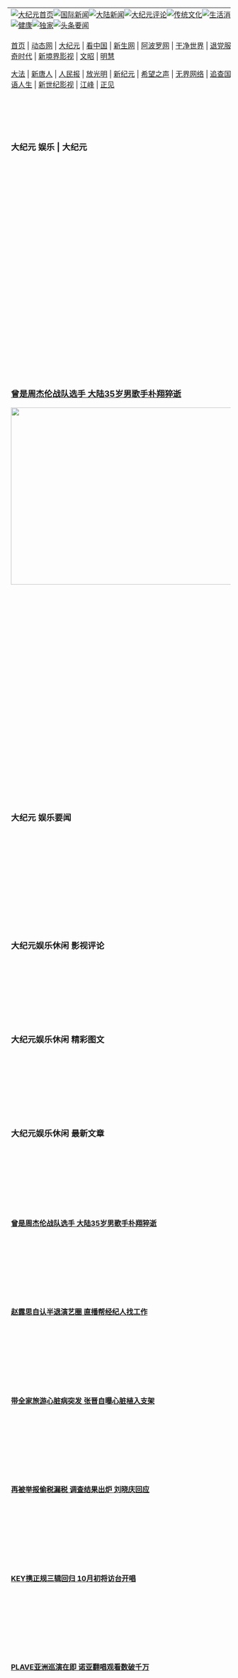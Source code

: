 <a name="1" id="1" target="_blank">&nbsp;</a> <span id="1">&nbsp;</span><table align=center border="0"><tr><td colspan="2" VALIGN=TOP><a href="https://github.com/1992513/djy/blob/master/gb/nf1351518.md#1"><img src="https://raw.githubusercontent.com/1992513/www/master/t/djy/1.jpg" title="大纪元首页" alt="大纪元首页"></a><a href="https://github.com/1992513/djy/blob/master/gb/n24hr.md#1"><img src="https://raw.githubusercontent.com/1992513/www/master/t/djy/3.jpg" title="国际新闻" alt="国际新闻"></a><a href="https://github.com/1992513/djy/blob/master/gb/nsc413.md#1"><img src="https://raw.githubusercontent.com/1992513/www/master/t/djy/4.jpg" title="大陆新闻" alt="大陆新闻"></a><a href="https://github.com/1992513/djy/blob/master/gb/news392.md#1"><img src="https://raw.githubusercontent.com/1992513/www/master/t/djy/5.jpg" title="大纪元评论" alt="大纪元评论"></a><a href="https://github.com/1992513/djy/blob/master/gb/news2007.md#1"><img src="https://raw.githubusercontent.com/1992513/www/master/t/djy/6.jpg" title="传统文化" alt="传统文化"></a><a href="https://github.com/1992513/djy/blob/master/gb/news2008.md#1"><img src="https://raw.githubusercontent.com/1992513/www/master/t/djy/7.jpg" title="生活消费" alt="生活消费"></a><a href="https://github.com/1992513/djy/blob/master/gb/ncyule.md#1"><img src="https://raw.githubusercontent.com/1992513/www/master/t/djy/8.jpg" title="娱乐休闲" alt="娱乐休闲"></a><a href="https://github.com/1992513/djy/blob/master/gb/nsc1002.md#1"><img src="https://raw.githubusercontent.com/1992513/www/master/t/djy/9.jpg" title="健康" alt="健康"></a><a href="https://github.com/1992513/djy/blob/master/gb/nf6092.md#1"><img src="https://raw.githubusercontent.com/1992513/www/master/t/djy/10a.jpg" title="独家" alt="独家"></a><a href="https://github.com/1992513/djy/blob/master/gb/nf4514.md#1"><img src="https://raw.githubusercontent.com/1992513/www/master/t/djy/12a.jpg" title="头条要闻" alt="头条要闻"></a></td></tr><tr><td colspan="2" VALIGN=TOP><p><a href="https://github.com/1992513/www/blob/master/README.md?xpfyy#1" target="_blank">首页</a> | <a href="https://d19vw3711v9lks.cloudfront.net/1?mgtctqd" target="_blank">动态网</a> | <a href="https://ddpul9mprf1bn.cloudfront.net/2?dnsmdxsfe" target="_blank">大纪元</a> | <a href="https://d1ogsjff5jad5d.cloudfront.net/4?rkaqc" target="_blank">看中国</a> | <a href="https://d2rq98et8nmaey.cloudfront.net/pHh5q?owxfvc" target="_blank">新生网</a> | <a href="https://d2iiqnrx4rrboe.cloudfront.net/tktpt?jheqfzesi" target="_blank">阿波罗网</a> | <a href="https://d1ucfc2ix2o07u.cloudfront.net/Mjpvu?eyyzgwjae" target="_blank">干净世界</a> | <a href="https://d1nm4aa0eu3bxh.cloudfront.net/10?ilwkxiq" target="_blank">退党服务</a> | <a href="https://d1t2us6hq0fx1u.cloudfront.net/Rffqf?hqybtkfrr" target="_blank">明慧广播</a> | <a href="https://dervszfjn9udk.cloudfront.net/nw9Vn?rdanhpm" target="_blank">传奇时代</a> | <a href="https://dd92z3w2j4w9k.cloudfront.net/AF9AG?ytlxp" target="_blank">新境界影视</a> | <a href="https://d2zvse34bag8ol.cloudfront.net/zqMQA?jjwsdtok" target="_blank">文昭</a> | <a href="https://d377tzsbzf1wvt.cloudfront.net/7?zcesrlrb" target="_blank">明慧</a></p><p><a href="https://d2wjsqtecmbuag.cloudfront.net/9?pijbdku" target="_blank">大法</a> | <a href="https://d2rq98et8nmaey.cloudfront.net/3?wfrihxwrk" target="_blank">新唐人</a> | <a href="https://d3frzobj0kj0md.cloudfront.net/obAhT?npmykmhrh" target="_blank">人民报</a> | <a href="https://db8nk66phkh66.cloudfront.net/xXNHu?zuxhghmiq" target="_blank">放光明</a> | <a href="https://d26c5rnrr5nvsd.cloudfront.net/5?ephvo" target="_blank">新纪元</a> | <a href="https://d1eqe8yfgc9j6n.cloudfront.net/6?ecdcynfev" target="_blank">希望之声</a> | <a href="https://d2gp1icp8dv5pn.cloudfront.net/11?kyrsudcmt" target="_blank">无界网络</a> | <a href="https://d2184d78prq5kd.cloudfront.net/Pueji?wgdsedf" target="_blank">追查国际</a> | <a href="https://d2rum6kyy1zd7y.cloudfront.net/16?rstlg" target="_blank">明慧之窗</a> | <a href="https://dmt6yqw0je6jw.cloudfront.net/LdvzZ?ieuvdimms" target="_blank">细语人生</a> | <a href="https://d3uam2jhpjrvu5.cloudfront.net/fBn3r?sytbcsa" target="_blank">新世纪影视</a> | <a href="https://d348xnvyypk4sr.cloudfront.net/PUWMb?knvau" target="_blank">江峰</a> | <a href="https://d27l6dsifacvoi.cloudfront.net/8?diara" target="_blank">正见</a></p></td></tr><tr><td width="626"><h3><p><strong>大纪元  娱乐 | 大纪元</strong></p></h3></td><td VALIGN=TOP rowspan=60><a href="https://d3kcui25v4g2mo.cloudfront.net/video/play/1034.html" target="_blank"><img  src="https://raw.githubusercontent.com/1992513/djy/master/gb/300/gudianwu.jpg" title="神韵古典舞技巧表演" alt="神韵古典舞技巧表演"></a><br><a href="https://d3kcui25v4g2mo.cloudfront.net/video/play/1154.html" target="_blank"><img  src="https://raw.githubusercontent.com/1992513/djy/master/gb/300/9ping.jpg" title="九评共产党" alt="九评共产党"></a><br><a href="https://d3kcui25v4g2mo.cloudfront.net/video/play/1118.html" target="_blank"><img  src="https://raw.githubusercontent.com/1992513/djy/master/gb/300/communism.jpg" title="共产主义终极目的" alt="共产主义终极目的"></a><br><a href="https://d3kcui25v4g2mo.cloudfront.net/video/play/1.html" target="_blank"><img  src="https://raw.githubusercontent.com/1992513/djy/master/gb/300/weihuo.jpg" title="中共的伪火骗局" alt="中共的伪火骗局"></a><br><a href="https://d3kcui25v4g2mo.cloudfront.net/video/play/2.html" target="_blank"><img  src="https://raw.githubusercontent.com/1992513/djy/master/gb/300/changzhi.jpg" title="古今奇观 藏字石" alt="古今奇观 藏字石"></a><br><a href="https://d3kcui25v4g2mo.cloudfront.net/video/play/1044.html" target="_blank"><img  src="https://raw.githubusercontent.com/1992513/djy/master/gb/300/tianan.jpg" title="通往天安门的旅程" alt="通往天安门的旅程"></a><br><a href="https://d3kcui25v4g2mo.cloudfront.net/video/play/49.html" target="_blank"><img  src="https://raw.githubusercontent.com/1992513/djy/master/gb/300/weilai.jpg" title="未来人的神话" alt="未来人的神话"></a><br><a href="https://d3kcui25v4g2mo.cloudfront.net/video/play/1216.html" target="_blank"><img  src="https://raw.githubusercontent.com/1992513/djy/master/gb/300/ji-zy.jpg" title="中共罪恶的活摘" alt="中共罪恶的活摘"></a><br><a href="https://d3kcui25v4g2mo.cloudfront.net/video/play/1080.html" target="_blank"><img  src="https://raw.githubusercontent.com/1992513/djy/master/gb/300/huozhai.jpg" title="铁证如山" alt="铁证如山"></a><br><a href="https://d3kcui25v4g2mo.cloudfront.net/video/play/149.html" target="_blank"><img  src="https://raw.githubusercontent.com/1992513/djy/master/gb/300/4ke.jpg" title="一家四口死于中共暴政" alt="一家四口死于中共暴政"></a><br><a href="https://d3kcui25v4g2mo.cloudfront.net/video/play/150.html" target="_blank"><img  src="https://raw.githubusercontent.com/1992513/djy/master/gb/300/jie-di.jpg" title="─弟妹相继死于中共迫害" alt="─弟妹相继死于中共迫害"></a><br><a href="https://d3kcui25v4g2mo.cloudfront.net/video/play/154.html" target="_blank"><img  src="https://raw.githubusercontent.com/1992513/djy/master/gb/300/ma-sj.jpg" title="她们许多已经被中共迫害至死" alt="她们许多已经被中共迫害至死"></a><br><a href="https://d3kcui25v4g2mo.cloudfront.net/video/play/153.html" target="_blank"><img  src="https://raw.githubusercontent.com/1992513/djy/master/gb/300/shuan-cxl.jpg" title="双城血泪" alt="双城血泪"></a><br><a href="https://d3kcui25v4g2mo.cloudfront.net/video/play/21.html" target="_blank"><img  src="https://raw.githubusercontent.com/1992513/djy/master/gb/300/wu-zbh.jpg" title="震撼人心的无罪辩护" alt="震撼人心的无罪辩护"></a><br><a href="https://d3kcui25v4g2mo.cloudfront.net/video/play/158.html" target="_blank"><img  src="https://raw.githubusercontent.com/1992513/djy/master/gb/300/6c10-720.jpg" title="中共的迫害与掩盖" alt="中共的迫害与掩盖"></a><br><a href="https://d3kcui25v4g2mo.cloudfront.net/video/play/30.html" target="_blank"><img  src="https://raw.githubusercontent.com/1992513/djy/master/gb/300/xian-z.jpg" title="中共官员的选择" alt="中共官员的选择"></a><br><a href="https://d3kcui25v4g2mo.cloudfront.net/video/play/3.html" target="_blank"><img  src="https://raw.githubusercontent.com/1992513/djy/master/gb/300/1400l.jpg" title="剖析中共造假" alt="剖析中共造假"></a><br><a href="https://d3kcui25v4g2mo.cloudfront.net/video/play/1103.html" target="_blank"><img  src="https://raw.githubusercontent.com/1992513/djy/master/gb/300/425.jpg" title="万人上访真相" alt="万人上访真相"></a><br><a href="https://d3kcui25v4g2mo.cloudfront.net/video/play/121.html" target="_blank"><img  src="https://raw.githubusercontent.com/1992513/djy/master/gb/300/qing-h.jpg" title="被中共迫害的清华学子" alt="被中共迫害的清华学子"></a><br><a href="https://d3kcui25v4g2mo.cloudfront.net/video/play/14.html" target="_blank"><img  src="https://raw.githubusercontent.com/1992513/djy/master/gb/300/jian-z513.jpg" title="见证五月十三日" alt="见证五月十三日"></a><br><a href="https://d3kcui25v4g2mo.cloudfront.net/video/play/1096.html" target="_blank"><img  src="https://raw.githubusercontent.com/1992513/djy/master/gb/300/gongfu.jpg" title="功夫 寻道" alt="功夫 寻道"></a><br><a href="https://d3kcui25v4g2mo.cloudfront.net/video/play/1104.html" target="_blank"><img  src="https://raw.githubusercontent.com/1992513/djy/master/gb/300/guangguimian.jpg" title="歌唱家人生奇迹" alt="歌唱家人生奇迹"></a><br><a href="https://d3kcui25v4g2mo.cloudfront.net/video/play/163.html" target="_blank"><img  src="https://raw.githubusercontent.com/1992513/djy/master/gb/300/ming-jjy.jpg" title="名校精英的选择" alt="名校精英的选择"></a><br><a href="https://d3kcui25v4g2mo.cloudfront.net/video/play/18.html" target="_blank"><img  src="https://raw.githubusercontent.com/1992513/djy/master/gb/300/yin-lj.jpg" title="音乐之家的故事" alt="音乐之家的故事"></a><br><a href="https://d3kcui25v4g2mo.cloudfront.net/video/play/33.html" target="_blank"><img  src="https://raw.githubusercontent.com/1992513/djy/master/gb/300/ming-hsf.jpg" title="平凡中的不平凡" alt="平凡中的不平凡"></a><br><a href="https://github.com/1992513/www/blob/master/README.md?dfh#9" target="_blank"><img  src="https://raw.githubusercontent.com/1992513/djy/master/gb/300/yong-h.jpg" title="永恒的见证"  alt="永恒的见证"></a><br><a href="https://github.com/1992513/djy/blob/master/gb/13/9/29/n3974789.md?dfh#1" target="_blank"><img  src="https://raw.githubusercontent.com/1992513/djy/master/gb/300/shang-lnz.jpg" title="善良女子被中共投男牢"  alt="善良女子被中共投男牢"></a><br><a href="https://github.com/1992513/djy/blob/master/gb/16/3/16/n4663449.md?dfh#1" target="_blank"><img  src="https://raw.githubusercontent.com/1992513/djy/master/gb/300/huo-z3.jpg" title="警卫目击中共活摘"  alt="警卫目击中共活摘"></a><br><a href="https://github.com/1992513/djy/blob/master/gb/16/8/7/n8177641.md?dfh#1" target="_blank"><img  src="https://raw.githubusercontent.com/1992513/djy/master/gb/300/huo-z4.jpg" title="证人描述活摘恐怖"  alt="证人描述活摘恐怖"></a><br><a href="https://github.com/1992513/djy/blob/master/gb/10/4/19/n2881569.md?dfh#1" target="_blank"><img  src="https://raw.githubusercontent.com/1992513/djy/master/gb/300/huo-z1.jpg" title="揭开活摘器官黑幕"  alt="揭开活摘器官黑幕"></a><br><a href="https://github.com/1992513/djy/blob/master/gb/10/11/7/n3077476.md?dfh#1" target="_blank"><img  src="https://raw.githubusercontent.com/1992513/djy/master/gb/300/ma-ks.jpg" title="马克思的成魔之路"  alt="马克思的成魔之路"></a><br><a href="https://github.com/1992513/djy/blob/master/gb/18/5/10/n10381511.md?dfh#1" target="_blank"><img  src="https://raw.githubusercontent.com/1992513/djy/master/gb/300/st1.jpg" title="关注三亿人三退"  alt="关注三亿人三退"></a><br><a href="https://github.com/1992513/djy/blob/master/gb/18/3/21/n10237682.md?dfh#1" target="_blank"><img  src="https://raw.githubusercontent.com/1992513/djy/master/gb/300/jie-t.jpg" title="解体中共复兴中华"  alt="解体中共复兴中华"></a><br><a href="https://github.com/1992513/djy/blob/master/gb/9/2/9/n2422991.md?dfh#1" target="_blank"><img  src="https://raw.githubusercontent.com/1992513/djy/master/gb/300/gao-zs.jpg" title="中共迫害良心律师"  alt="中共迫害良心律师"></a><br><a href="https://github.com/1992513/djy/blob/master/gb/18/12/9/n10900044.md?dfh#1" target="_blank"><img  src="https://raw.githubusercontent.com/1992513/djy/master/gb/300/sj1.jpg" title="三百多万人举报江泽民"  alt="三百多万人举报江泽民"></a><br><a href="https://github.com/1992513/djy/blob/master/gb/18/8/28/n10672014.md?dfh#1" target="_blank"><img  src="https://raw.githubusercontent.com/1992513/djy/master/gb/300/sj2.jpg" title="这些官员为何起诉江泽民"  alt="这些官员为何起诉江泽民"></a><br><a href="https://github.com/1992513/djy/blob/master/gb/8/12/18/n2367165.md?dfh#1" target="_blank"><img  src="https://raw.githubusercontent.com/1992513/djy/master/gb/300/liangan.jpg" title="海峡两岸的强烈反差"  alt="海峡两岸的强烈反差"></a><br><a href="https://github.com/1992513/djy/blob/master/gb/15/12/10/n4593139.md?dfh#1" target="_blank"><img  src="https://raw.githubusercontent.com/1992513/djy/master/gb/300/jia-ndzl.jpg" title="加拿大总理的贺信"  alt="加拿大总理的贺信"></a><br><a href="https://github.com/1992513/djy/blob/master/gb/11/6/17/n3289382.md?dfh#1" target="_blank"><img  src="https://raw.githubusercontent.com/1992513/djy/master/gb/300/xiao-wd.jpg" title="探寻真相兼听则明"  alt="探寻真相兼听则明"></a><br><a href="https://github.com/1992513/djy/blob/master/gb/18/10/27/n10812623.md?dfh#1" target="_blank"><img  src="https://raw.githubusercontent.com/1992513/djy/master/gb/300/yindu.jpg" title="印度媒体报道东方"  alt="印度媒体报道东方"></a><br><a href="https://github.com/1992513/djy/blob/master/gb/18/6/9/n10469652.md?dfh#1" target="_blank"><img  src="https://raw.githubusercontent.com/1992513/djy/master/gb/300/xie-j.jpg" title="不一样的海外校园"  alt="不一样的海外校园"></a><br><a href="https://github.com/1992513/djy/blob/master/gb/7/4/5/n1669415.md?dfh#1" target="_blank"><img  src="https://raw.githubusercontent.com/1992513/djy/master/gb/300/li-up.jpg" title="从大师到徒弟的传奇"  alt="从大师到徒弟的传奇"></a><br><a href="https://github.com/1992513/djy/blob/master/gb/17/5/26/n9191512.md?dfh#1" target="_blank"><img  src="https://raw.githubusercontent.com/1992513/djy/master/gb/300/zfl2.jpg" title="亿万人与东方一本奇书"  alt="亿万人与东方一本奇书"></a><br><a href="https://github.com/1992513/djy/blob/master/gb/13/11/27/n4020290.md?dfh#1" target="_blank"><img  src="https://raw.githubusercontent.com/1992513/djy/master/gb/300/zhen-h.jpg" title="大陆见不到的震撼场面"  alt="大陆见不到的震撼场面"></a><br><a href="https://github.com/1992513/djy/blob/master/gb/15/7/17/n4482910.md?dfh#1" target="_blank"><img  src="https://raw.githubusercontent.com/1992513/djy/master/gb/300/dalu-sk.jpg" title="人心向善 大陆当初盛况"  alt="人心向善 大陆当初盛况"></a><br><a href="https://github.com/1992513/djy/blob/master/gb/19/1/5/n10955468.md?dfh#1" target="_blank"><img  src="https://raw.githubusercontent.com/1992513/djy/master/gb/300/zfl1.jpg" title="追寻真理 这书讲什么"  alt="追寻真理 这书讲什么"></a><br><a href="https://github.com/1992513/www/blob/master/README.md?dfh#1" target="_blank"><img  src="https://raw.githubusercontent.com/1992513/djy/master/gb/300/fq1.jpg" title="下载免费翻墙软件"  alt="下载免费翻墙软件"></a><br></td></tr>
<tr><td><h3><a href="https://github.com/1992513/djy/blob/master/gb/25/8/11/n14571735.md#1" target="_blank">曾是周杰伦战队选手 大陆35岁男歌手朴翔猝逝</a><br></h3><a href="https://github.com/1992513/djy/blob/master/gb/25/8/11/n14571735.md#1" target="_blank"><img width="600" src="https://i.epochtimes.com/assets/uploads/2025/08/id14571759-pu-xiang-600x400.jpg" width="600" height="400" fetchpriority="high" loading="eager"></a></td></tr>
<tr><td><h3><p><strong>大纪元   娱乐要闻</strong></p></h3></td></tr><tr><td><h4>
<tr><td><h3><p><strong>大纪元娱乐休闲  影视评论</strong></p></h3></td></tr>
<tr><td><h3><p><strong>大纪元娱乐休闲  精彩图文</strong></p></h3></td></tr>
</h4></td></tr><tr><td><h3><p><strong>大纪元娱乐休闲  最新文章</strong></p></h3></td></tr>
<tr><td><h4><a href="https://github.com/1992513/djy/blob/master/gb/25/8/11/n14571735.md#1" target="_blank">曾是周杰伦战队选手 大陆35岁男歌手朴翔猝逝</a></h4></td></tr>
<tr><td><h4><a href="https://github.com/1992513/djy/blob/master/gb/25/8/9/n14570619.md#1" target="_blank">赵露思自认半退演艺圈 直播帮经纪人找工作</a></h4></td></tr>
<tr><td><h4><a href="https://github.com/1992513/djy/blob/master/gb/25/8/9/n14570633.md#1" target="_blank">带全家旅游心脏病突发 张晋自曝心脏植入支架</a></h4></td></tr>
<tr><td><h4><a href="https://github.com/1992513/djy/blob/master/gb/25/8/8/n14570225.md#1" target="_blank">再被举报偷税漏税 调查结果出炉 刘晓庆回应</a></h4></td></tr>
<tr><td><h4><a href="https://github.com/1992513/djy/blob/master/gb/25/8/12/n14572147.md#1" target="_blank">KEY携正规三辑回归 10月初将访台开唱</a></h4></td></tr>
<tr><td><h4><a href="https://github.com/1992513/djy/blob/master/gb/25/8/11/n14571556.md#1" target="_blank">PLAVE亚洲巡演在即 诺亚翻唱观看数破千万</a></h4></td></tr>
<tr><td><h4><a href="https://github.com/1992513/djy/blob/master/gb/25/8/11/n14571426.md#1" target="_blank">李钟硕与文佳煐主演《瑞草洞》以7.7%收视率收官</a></h4></td></tr>
<tr><td><h4><a href="https://github.com/1992513/djy/blob/master/gb/25/8/11/n14571381.md#1" target="_blank">传BLACKPINK新专辑11月问世 公司：日后公布</a></h4></td></tr>
<tr><td><h4><a href="https://github.com/1992513/djy/blob/master/gb/25/8/12/n14572103.md#1" target="_blank">新蓝波人选 由《黑亚当》男星诺亚森迪尼奥胜出</a></h4></td></tr>
<tr><td><h4><a href="https://github.com/1992513/djy/blob/master/gb/25/8/12/n14572123.md#1" target="_blank">陈淑芳获金马62终身成就奖 出道68年付出受肯定</a></h4></td></tr>
<tr><td><h4><a href="https://github.com/1992513/djy/blob/master/gb/25/8/12/n14572016.md#1" target="_blank">新《纳尼亚传奇》开拍 首批电影场景公开</a></h4></td></tr>
<tr><td><h4><a href="https://github.com/1992513/djy/blob/master/gb/25/8/12/n14571992.md#1" target="_blank">《史瑞克5》再推迟至2027年6月上映</a></h4></td></tr>
<tr><td><h4><a href="https://github.com/1992513/djy/blob/master/gb/25/8/12/n14572103.md#1" target="_blank">新蓝波人选 由《黑亚当》男星诺亚森迪尼奥胜出</a></h4></td></tr>
<tr><td><h4><a href="https://github.com/1992513/djy/blob/master/gb/25/8/12/n14572123.md#1" target="_blank">陈淑芳获金马62终身成就奖 出道68年付出受肯定</a></h4></td></tr>
<tr><td><h4><a href="https://github.com/1992513/djy/blob/master/gb/25/8/12/n14572032.md#1" target="_blank">柯炜林服标靶药抗癌病况渐好 副作用想睡觉</a></h4></td></tr>
<tr><td><h4><a href="https://github.com/1992513/djy/blob/master/gb/25/8/12/n14572016.md#1" target="_blank">新《纳尼亚传奇》开拍 首批电影场景公开</a></h4></td></tr>
<tr><td><h4><a href="https://github.com/1992513/djy/blob/master/gb/25/8/10/n14570825.md#1" target="_blank">真人《航海王》公开第二季首支预告</a></h4></td></tr>
<tr><td><h4><a href="https://github.com/1992513/djy/blob/master/gb/25/8/9/n14570486.md#1" target="_blank">《“鬼灭之刃”无限城篇 第一章》影评：激烈恶战不乏动人时刻</a></h4></td></tr>
<tr><td><h4><a href="https://github.com/1992513/djy/blob/master/gb/25/8/9/n14570476.md#1" target="_blank">《鬼灭之刃》声优鬼头明里 抵台办粉丝会</a></h4></td></tr>
<tr><td><h4><a href="https://github.com/1992513/djy/blob/master/gb/25/8/8/n14569983.md#1" target="_blank">《蜡笔小新》电影新作 贺来贤人首度献声?</a></h4></td></tr>
<tr><td><h4><a href="https://github.com/1992513/djy/blob/master/gb/25/8/11/n14571529.md#1" target="_blank">疑因绯闻遭冷冻 Miusa感谢老板栽培：已结束合作</a></h4></td></tr>
<tr><td><h4><a href="https://github.com/1992513/djy/blob/master/gb/25/8/11/n14571280.md#1" target="_blank">魏嘉莹音乐会邀韦礼安跨刀 就地组团气氛欢乐</a></h4></td></tr>
<tr><td><h4><a href="https://github.com/1992513/djy/blob/master/gb/25/8/10/n14570813.md#1" target="_blank">彭佳慧逾10年再办签唱会 前1天才从长沙赶回台湾</a></h4></td></tr>
<tr><td><h4><a href="https://github.com/1992513/djy/blob/master/gb/25/8/10/n14570771.md#1" target="_blank">五月天巡唱百场 石头突自曝：若有天缺席请原谅</a></h4></td></tr>
<tr><td><h3><p><strong>大纪元娱乐休闲  一周热门</strong></p></h3></td></tr>
<tr><td><h4><a href="https://github.com/1992513/djy/blob/master/gb/25/8/5/n14567962.md#1" target="_blank">赵露思控诉经纪公司 杨幂15年前的帖文亦火爆</a></h4></td></tr>
<tr><td><h4><a href="https://github.com/1992513/djy/blob/master/gb/25/8/7/n14569540.md#1" target="_blank">遵守2条家规获准出道 妮可·基嫚爱女感恩父母</a></h4></td></tr>
<tr><td><h4><a href="https://github.com/1992513/djy/blob/master/gb/25/8/9/n14570619.md#1" target="_blank">赵露思自认半退演艺圈 直播帮经纪人找工作</a></h4></td></tr>
<tr><td><h4><a href="https://github.com/1992513/djy/blob/master/gb/25/8/11/n14571684.md#1" target="_blank">基努·李维收工返家画面疯传 一举动获大赞</a></h4></td></tr>
<tr><td><h4><a href="https://github.com/1992513/djy/blob/master/gb/25/8/6/n14568803.md#1" target="_blank">与赵露思帖文共鸣 张芷溪批“银河酷娱”毁约</a></h4></td></tr>
<tr><td><h4><a href="https://github.com/1992513/djy/blob/master/gb/25/8/5/n14567985.md#1" target="_blank">不满阿汤哥拿奖 摩尔为患病前夫布鲁斯发声</a></h4></td></tr>
<tr><td><h4><a href="https://github.com/1992513/djy/blob/master/gb/25/8/8/n14570183.md#1" target="_blank">王晶曝李嘉欣豪门秘辛 夫妻月领200万生活费</a></h4></td></tr>
<tr><td><h4><a href="https://github.com/1992513/djy/blob/master/gb/25/8/9/n14570486.md#1" target="_blank">《“鬼灭之刃”无限城篇 第一章》影评：激烈恶战不乏动人时刻</a></h4></td></tr>
<tr><td><h4><a href="https://github.com/1992513/djy/blob/master/gb/25/8/7/n14569636.md#1" target="_blank">黄磊19岁女儿黄多多下厨 视频引爆网络</a></h4></td></tr>
<tr><td><h4><a href="https://github.com/1992513/djy/blob/master/gb/25/8/6/n14568738.md#1" target="_blank">台片《我家的事》在港未过审 电影节取消放映</a></h4></td></tr>
<tr><td><h3><a href="https://github.com/1992513/djy/blob/master/gb/ncyule.md#1">上一页</a>&nbsp;&nbsp;1 &nbsp;&nbsp;<a href="https://github.com/1992513/djy/blob/master/gb/ncyule_2.md#1">2</a>&nbsp;&nbsp;<a href="https://github.com/1992513/djy/blob/master/gb/ncyule_3.md#1">3</a>&nbsp;&nbsp;<a href="https://github.com/1992513/djy/blob/master/gb/ncyule_4.md#1">4</a>&nbsp;&nbsp;<a href="https://github.com/1992513/djy/blob/master/gb/ncyule_5.md#1">5</a>&nbsp;&nbsp;<a href="https://github.com/1992513/djy/blob/master/gb/ncyule_6.md#1">6</a>&nbsp;&nbsp;<a href="https://github.com/1992513/djy/blob/master/gb/ncyule_7.md#1">7</a>&nbsp;&nbsp;<a href="https://github.com/1992513/djy/blob/master/gb/ncyule_8.md#1">8</a>&nbsp;&nbsp;<a href="https://github.com/1992513/djy/blob/master/gb/ncyule_9.md#1">9</a>&nbsp;&nbsp;<a href="https://github.com/1992513/djy/blob/master/gb/ncyule_10.md#1">10</a>&nbsp;&nbsp;<a href="https://github.com/1992513/djy/blob/master/gb/ncyule_2.md#1">下一页</a></h3></td></tr>
</table><div align="center"><h4>手机上长按并复制下列链接或二维码分享本文章：</h4>https://github.com/1992513/djy/blob/master/gb/ncyule.md#1<br><a href="https://github.com/1992513/djy/blob/master/gb/ncyule.md#1"><img src="https://quickchart.io/qr?size=256&text=https://github.com/1992513/djy/blob/master/gb/ncyule.md%231" title="分享本文章"></a><br>原文地址： <a href="https://www.epochtimes.com/gb/ncyule.htm">https://www.epochtimes.com/gb/ncyule.htm</a>    （国内需<a href="https://github.com/1992513/www/blob/master/README.md#8">下载翻墙软件</a>才能访问）</div>
